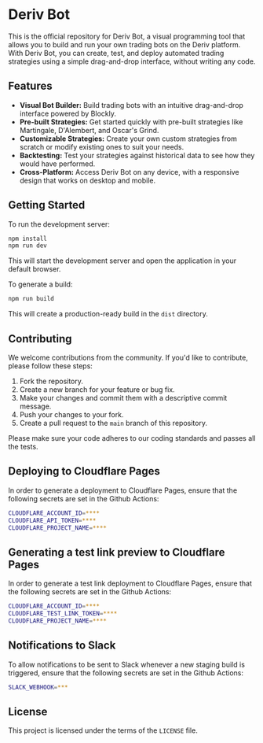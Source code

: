 # Deriv Bot

This is the official repository for Deriv Bot, a visual programming tool that allows you to build and run your own trading bots on the Deriv platform. With Deriv Bot, you can create, test, and deploy automated trading strategies using a simple drag-and-drop interface, without writing any code.

## Features

*   **Visual Bot Builder:** Build trading bots with an intuitive drag-and-drop interface powered by Blockly.
*   **Pre-built Strategies:** Get started quickly with pre-built strategies like Martingale, D'Alembert, and Oscar's Grind.
*   **Customizable Strategies:** Create your own custom strategies from scratch or modify existing ones to suit your needs.
*   **Backtesting:** Test your strategies against historical data to see how they would have performed.
*   **Cross-Platform:** Access Deriv Bot on any device, with a responsive design that works on desktop and mobile.

## Getting Started

To run the development server:

```bash
npm install
npm run dev
```

This will start the development server and open the application in your default browser.

To generate a build:

```bash
npm run build
```

This will create a production-ready build in the `dist` directory.

## Contributing

We welcome contributions from the community. If you'd like to contribute, please follow these steps:

1.  Fork the repository.
2.  Create a new branch for your feature or bug fix.
3.  Make your changes and commit them with a descriptive commit message.
4.  Push your changes to your fork.
5.  Create a pull request to the `main` branch of this repository.

Please make sure your code adheres to our coding standards and passes all the tests.

## Deploying to Cloudflare Pages

In order to generate a deployment to Cloudflare Pages, ensure that the following secrets are set in the Github Actions:

```bash
CLOUDFLARE_ACCOUNT_ID=****
CLOUDFLARE_API_TOKEN=****
CLOUDFLARE_PROJECT_NAME=****
```

## Generating a test link preview to Cloudflare Pages

In order to generate a test link deployment to Cloudflare Pages, ensure that the following secrets are set in the Github Actions:

```bash
CLOUDFLARE_ACCOUNT_ID=****
CLOUDFLARE_TEST_LINK_TOKEN=****
CLOUDFLARE_PROJECT_NAME=****
```

## Notifications to Slack

To allow notifications to be sent to Slack whenever a new staging build is triggered, ensure that the following secrets are set in the Github Actions:

```bash
SLACK_WEBHOOK=***
```

## License

This project is licensed under the terms of the `LICENSE` file.
